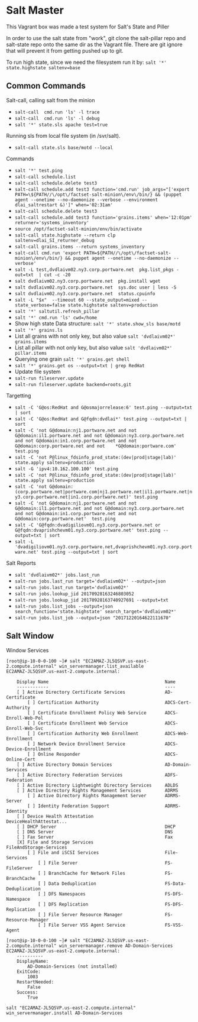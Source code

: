 # Salt Master

This Vagrant box was made a test system for Salt's State and Piller

In order to use the salt state from "work", git clone the salt-pillar repo and salt-state repo onto the same dir as the Vagrant file. There are git ignore that will prevent it from getting pushed up to git.

To run high state, since we need the filesystem run it by: `salt '*' state.highstate saltenv=base`

## Common Commands

Salt-call, calling salt from the minion

* `salt-call  cmd.run 'ls' -l trace`
* `salt-call  cmd.run 'ls' -l debug`
* `salt '*' state.sls apache test=true`

Running sls from local file system (in /svr/salt).

* `salt-call state.sls base/motd --local`

Commands

* `salt '*' test.ping`
* `salt-call schedule.list`
* `salt-call schedule.delete test3`
* `salt-call schedule.add test3 function='cmd.run' job_args="['export PATH=\${PATH//\/opt\/factset-salt-minion\/env\/bin/} && (puppet agent --onetime --no-daemonize --verbose --environment dlai_saltrestart &)']" when='02:31am'`
* `salt-call schedule.delete test3`
* `salt-call schedule.add test3 function='grains.items' when='12:01pm' returner='systems_inventory'`
* `source /opt/factset-salt-minion/env/bin/activate`
* `salt-call state.highstate --return clp saltenv=dlai_SI_returner_debug`
* `salt-call grains.items --return systems_inventory`
* `salt-call cmd.run 'export PATH=${PATH//\/opt\/factset-salt-minion\/env\/bin/} && puppet agent --onetime --no-daemonize --verbose'`
* `salt -L test,dvdlaivm02.ny3.corp.portware.net  pkg.list_pkgs -out=txt  | cut -c -20`
* `salt dvdlaivm02.ny3.corp.portware.net  pkg.install wget`
* `salt dvdlaivm02.ny3.corp.portware.net  sys.doc user | less -S`
* `salt dvdlaivm02.ny3.corp.portware.net  status.cpuinfo`
* `salt -L "$x"  --timeout 60 --state_output=mixed --state_verbose=false state.highstate saltenv=production`
* `salt '*' saltutil.refresh_pillar`
* `salt '*' cmd.run 'ls' cwd=/home`
* Show high state Data structure: `salt '*' state.show_sls base/motd`
* `salt '*' grains.ls`
* List all grains with not only key, but also value `salt 'dvdlaivm02*' grains.items`
* List all pillar with not only key, but also value `salt 'dvdlaivm02*' pillar.items`
* Querying one grain `salt '*' grains.get shell`
* `salt '*' grains.get os --output=txt | grep RedHat`
* Update file system
* `salt-run fileserver.update`
* `salt-run fileserver.update backend=roots,git`

Targetting
* `salt -C 'G@os:RedHat and G@osmajorrelease:6' test.ping --output=txt | sort`
* `salt -C 'G@os:RedHat and G@fqdn:dvdlai*' test.ping --output=txt | sort`
* `salt -C 'not G@domain:nj1.portware.net and not G@domain:il1.portware.net and not G@domain:ny3.corp.portware.net and not G@domain:in1.corp.portware.net and not G@domain:corp.portware.net and not    *G@domain:portware.com'  test.ping`
* `salt -C 'not P@linux_fdsinfo_prod_state:(dev|prod|stage|lab)' state.apply saltenv=production`
* `salt -G 'ipv4:10.162.100.100' test.ping`
* `salt -C 'not P@linux_fdsinfo_prod_state:(dev|prod|stage|lab)' state.apply saltenv=production`
* `salt -C 'not G@domain:(corp.portware.net|portware.com|nj1.portware.net|il1.portware.net|ny3.corp.portware.net|in1.corp.portware.net)' test.ping`
* `salt -C 'not G@domain:nj1.portware.net and not G@domain:il1.portware.net and not G@domain:ny3.corp.portware.net and not G@domain:in1.corp.portware.net and not G@domain:corp.portware.net'  test.ping`
* `salt -C 'G@fqdn:dvadigiliovm01.ny3.corp.portware.net or G@fqdn:dvaprishchevm01.ny3.corp.portware.net' test.ping --output=txt | sort`
* `salt -L 'dvadigiliovm01.ny3.corp.portware.net,dvaprishchevm01.ny3.corp.portware.net' test.ping --output=txt | sort`

Salt Reports
* `salt 'dvdlaivm02*' jobs.last_run`
* `salt-run jobs.last_run target='dvdlaivm02*' --output=json`
* `salt-run jobs.last_run target='dvdlaivm02*'`
* `salt-run jobs.lookup_jid 20170928163246803052`
* `salt-run jobs.lookup_jid 20170928163740927691 --output=txt`
* `salt-run jobs.list_jobs --output=json search_function='state.highstate' search_target='dvdlaivm02*'`
* `salt-run jobs.list_job --output=json "20171220164622111670"`

## Salt Window

Window Services

``` console
[root@ip-10-0-0-100 ~]# salt "EC2AMAZ-JL5QSVP.us-east-2.compute.internal" win_servermanager.list_available
EC2AMAZ-JL5QSVP.us-east-2.compute.internal:

    Display Name                                            Name
    ------------                                            ----
    [ ] Active Directory Certificate Services               AD-Certificate
        [ ] Certification Authority                         ADCS-Cert-Authority
        [ ] Certificate Enrollment Policy Web Service       ADCS-Enroll-Web-Pol
        [ ] Certificate Enrollment Web Service              ADCS-Enroll-Web-Svc
        [ ] Certification Authority Web Enrollment          ADCS-Web-Enrollment
        [ ] Network Device Enrollment Service               ADCS-Device-Enrollment
        [ ] Online Responder                                ADCS-Online-Cert
    [ ] Active Directory Domain Services                    AD-Domain-Services
    [ ] Active Directory Federation Services                ADFS-Federation
    [ ] Active Directory Lightweight Directory Services     ADLDS
    [ ] Active Directory Rights Management Services         ADRMS
        [ ] Active Directory Rights Management Server       ADRMS-Server
        [ ] Identity Federation Support                     ADRMS-Identity
    [ ] Device Health Attestation                           DeviceHealthAttestat...
    [ ] DHCP Server                                         DHCP
    [ ] DNS Server                                          DNS
    [ ] Fax Server                                          Fax
    [X] File and Storage Services                           FileAndStorage-Services
        [ ] File and iSCSI Services                         File-Services
            [ ] File Server                                 FS-FileServer
            [ ] BranchCache for Network Files               FS-BranchCache
            [ ] Data Deduplication                          FS-Data-Deduplication
            [ ] DFS Namespaces                              FS-DFS-Namespace
            [ ] DFS Replication                             FS-DFS-Replication
            [ ] File Server Resource Manager                FS-Resource-Manager
            [ ] File Server VSS Agent Service               FS-VSS-Agent
```

``` console
[root@ip-10-0-0-100 ~]# salt "EC2AMAZ-JL5QSVP.us-east-2.compute.internal" win_servermanager.remove AD-Domain-Services
EC2AMAZ-JL5QSVP.us-east-2.compute.internal:
    ----------
    DisplayName:
        AD-Domain-Services (not installed)
    ExitCode:
        1003
    RestartNeeded:
        False
    Success:
        True
```

``` console
salt "EC2AMAZ-JL5QSVP.us-east-2.compute.internal" win_servermanager.install AD-Domain-Services
```